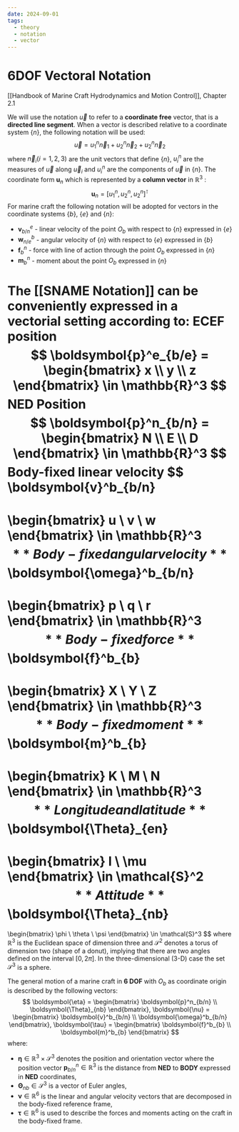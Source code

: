 ```yaml
---
date: 2024-09-01
tags:
  - theory
  - notation
  - vector
---
```

# 6DOF Vectoral Notation

[[Handbook of Marine Craft Hydrodynamics and Motion Control]], Chapter 2.1

We will use the notation $\vec{u}$ to refer to a **coordinate free** vector, that is a **directed line segment**. When a
vector is described relative to a coordinate system $\{n\}$, the following notation will be used:
$$
\vec{u} = u_1^n\vec{n}_1 + u_2^n\vec{n}_2 + u_2^n\vec{n}_2
$$
where $\vec{n}_i(i=1,2,3)$ are the unit vectors that define $\{n\}$, $u_i^n$ are the measures of $\vec{u}$ along $\vec{u}_i$ and $u_i^n$ are the components of  $\vec{u}$ in $\{n\}$. The coordinate form $\boldsymbol{u}_n$ which is represented by a **column vector** in $\mathbb{R}^3$ :
$$
\boldsymbol{u}_n = [u_1^n, u_2^n, u_2^n]^\intercal
$$For marine craft the following notation will be adopted for vectors in the coordinate systems $\{b\}$, $\{e\}$
and $\{n\}$:
* $\boldsymbol{v}^e_{b/n}$ - linear velocity of the point $O_b$ with respect to $\{n\}$ expressed in $\{e\}$
* $\boldsymbol{w}^b_{n/e}$ - angular velocity of $\{n\}$ with respect to $\{e\}$ expressed in $\{b\}$
* $\boldsymbol{f}^n_b$ - force with line of action through the point $O_b$ expressed in $\{n\}$
* $\boldsymbol{m}^n_b$ - moment about the point $O_b$ expressed in $\{n\}$

The [[SNAME Notation]] can be conveniently expressed in a vectorial setting according to:
**ECEF position**
$$
\boldsymbol{p}^e_{b/e} = 
\begin{bmatrix}
x \\
y \\
z
\end{bmatrix}
\in \mathbb{R}^3
$$
**NED Position**
$$
\boldsymbol{p}^n_{b/n} = 
\begin{bmatrix}
N \\
E \\
D
\end{bmatrix}
\in \mathbb{R}^3
$$
**Body-fixed linear velocity**
$$
\boldsymbol{v}^b_{b/n}
=
\begin{bmatrix}
u \\
v \\
w
\end{bmatrix}
\in \mathbb{R}^3
$$
**Body-fixed angular velocity**
$$
\boldsymbol{\omega}^b_{b/n}
=
\begin{bmatrix}
p \\
q \\
r
\end{bmatrix}
\in \mathbb{R}^3
$$
**Body-fixed force**
$$
\boldsymbol{f}^b_{b}
=
\begin{bmatrix}
X \\
Y \\
Z
\end{bmatrix}
\in \mathbb{R}^3
$$
**Body-fixed moment**
$$
\boldsymbol{m}^b_{b}
=
\begin{bmatrix}
K \\
M \\
N
\end{bmatrix}
\in \mathbb{R}^3
$$
**Longitude and latitude**
$$
\boldsymbol{\Theta}_{en}
=
\begin{bmatrix}
l \\
\mu
\end{bmatrix}
\in \mathcal{S}^2
$$
**Attitude**
$$
\boldsymbol{\Theta}_{nb}
=
\begin{bmatrix}
\phi \\
\theta \\
\psi
\end{bmatrix}
\in \mathcal{S}^3
$$
where $\mathbb{R}^3$ is the Euclidean space of dimension three and $\mathcal{S}^2$ denotes a torus of dimension two (shape of a
donut), implying that there are two angles defined on the interval $[0, 2\pi]$. In the three-dimensional (3-D)
case the set $\mathcal{S}^3$ is a sphere.

The general motion of a marine craft in **6 DOF** with $O_b$ as coordinate origin is described by the following vectors:
$$
\boldsymbol{\eta} = 
\begin{bmatrix}
\boldsymbol{p}^n_{b/n} \\
\boldsymbol{\Theta}_{nb}
\end{bmatrix},
\boldsymbol{\nu} =
\begin{bmatrix}
\boldsymbol{v}^b_{b/n} \\
\boldsymbol{\omega}^b_{b/n}
\end{bmatrix},
\boldsymbol{\tau} =
\begin{bmatrix}
\boldsymbol{f}^b_{b} \\
\boldsymbol{m}^b_{b}
\end{bmatrix}
$$
where:
* $\boldsymbol{\eta} \in \mathbb{R}^3\times \mathcal{S}^3$ denotes the position and orientation vector where the position vector $\boldsymbol{p}^n_{b/n} \in \mathbb{R}^3$ is the distance from **NED** to **BODY** expressed in **NED** coordinates,
* $\boldsymbol{\Theta}_{nb} \in \mathcal{S}^3$ is a vector of Euler angles,
* $\boldsymbol{\nu} \in \mathbb{R}^6$ is the linear and angular velocity vectors that are decomposed in the body-fixed reference frame,
* $\boldsymbol{\tau} \in \mathbb{R}^6$ is used to describe the forces and moments acting on the craft in the body-fixed frame.